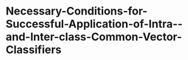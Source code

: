 # Necessary-Conditions-for-Successful-Application-of-Intra--and-Inter-class-Common-Vector-Classifiers